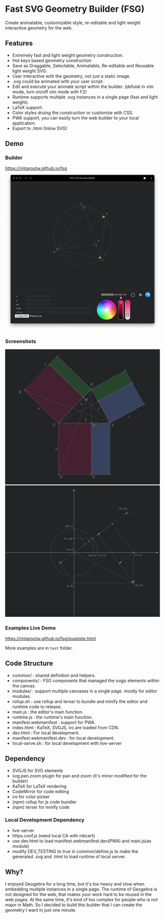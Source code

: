 # Fast SVG Geometry Builder (FSG)

Create animatable, customizable style, re-editable and light weight interactive geometry for the web.

## Features

- Extremely fast and light weight geometry construction.
- Hot keys based geometry construction
- Save as Draggable, Selectable, Animatable, Re-editable and Reusable light weight SVG.
- User interactive with the geometry, not just a static image.
- .svg could be animated with your user script.
- Edit and execute your animate script within the builder. (defulat in vim mode, turn on/off vim mode with F2)
- Runtime supports multiple .svg instances in a single page (fast and light weight).
- LaTeX support.
- Color styles druing the construction or customize with CSS.
- PWA support, you can easily turn the web builder to your local application.
- Export to .html (Inline SVG)

## Demo

### Builder

https://rintaroutw.github.io/fsg
![](./images/screenshot0.png)

### Screenshots
![](./images/screenshot1.png)
![](./images/screenshot2.png)

### Examples Live Demo 

https://rintaroutw.github.io/fsg/example.html

More examples are in `test` folder.

## Code Structure

- common/ : shared definition and helpers.
- components/ : FSG components that managed the svgjs elements within the canvas.
- modules/ : support multiple canvases in a single page. mostly for editor modules.
- rollup.sh : use rollup and terser to bundle and minify the editor and runtime code to release.
- main.js : the editor's main function.
- runtime.js : the runtime's main function.
- manifest.webmanifest : support for PWA.
- index.html : KaTeX, SVGJS, iro are loaded from CDN.
- dev.html : For local development.
- manifest.webmanifest.dev : for local development.
- local-serve.sh : for local development with live-server

## Dependency

- SVGJS for SVG elements
- svg.pan.zoom plugin for pan and zoom (it's minor modified for the builder)
- KaTeX for LaTeX rendering
- CodeMirror for code editing
- iro for color picker
- (npm) rollup for js code bundler
- (npm) terser for minify code

### Local Development Dependency

- live-server
- https.conf.js (need local CA with mkcert)
- use dev.html to load manifest.webmanifest.dev(PWA) and main.js(as module)
- modify DEV_TESTING to true in common/define.js to make the generated .svg and .html to load runtime of local server.

## Why?

I enjoyed Geogebra for a long time, but it's too heavy and slow when embedding multiple instances in a single page.
The runtime of Geogebra is not designed for the web, that makes your work hard to be reused in the web pages.
At the same time, it's kind of too complex for people who is not major in Math.
So I decided to build this builder that I can create the geometry I want in just one minute.
